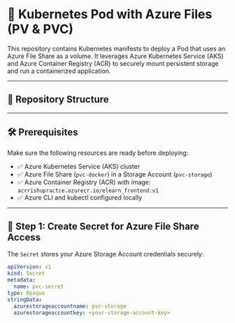 # 🚀 Kubernetes Pod with Azure Files (PV & PVC)

This repository contains Kubernetes manifests to deploy a Pod that uses an Azure File Share as a volume. It leverages Azure Kubernetes Service (AKS) and Azure Container Registry (ACR) to securely mount persistent storage and run a containerized application.

---

## 📁 Repository Structure


---

## 🛠 Prerequisites

Make sure the following resources are ready before deploying:

- ✅ Azure Kubernetes Service (AKS) cluster
- ✅ Azure File Share (`pvc-docker`) in a Storage Account (`pvc-storage`)
- ✅ Azure Container Registry (ACR) with image:  
  `acrrishupractce.azurecr.io/elearn_frontend:v1`
- ✅ Azure CLI and kubectl configured locally

---

## 🔐 Step 1: Create Secret for Azure File Share Access

The `Secret` stores your Azure Storage Account credentials securely:

```yaml
apiVersion: v1
kind: Secret
metadata:
  name: pvc-secret
type: Opaque
stringData:
  azurestorageaccountname: pvc-storage
  azurestorageaccountkey: <your-storage-account-key>
